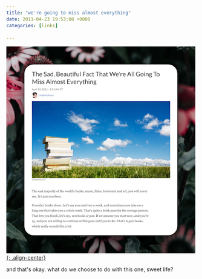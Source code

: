 ```yaml
---
title: "we're going to miss almost everything"
date: 2011-04-23 19:53:08 +0000
categories: [links]

---
```

[![image-center](/assets/img/missingit.png){: .align-center}](https://www.npr.org/2011/04/18/135508305/the-sad-beautiful-fact-that-were-all-going-to-miss-almost-everything)


and that's okay. what do we choose to do with this one, sweet life?